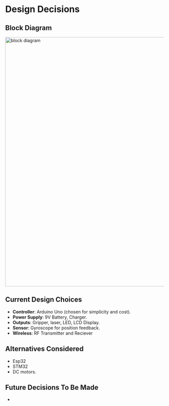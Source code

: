 # Design Decisions

## Block Diagram
<img width="835" height="794" alt="block diagram" src="https://github.com/user-attachments/assets/d2a40835-49a0-48e3-a900-833b4614970d" />


## Current Design Choices
- **Controller**: Arduino Uno (chosen for simplicity and cost).
- **Power Supply**: 9V Battery, Charger.
- **Outputs**: Gripper, laser, LED, LCD Display.
- **Sensor**: Gyroscope for position feedback.
- **Wireless**: RF Transmitter and Reciever

## Alternatives Considered
- Esp32
- STM32
- DC motors.

## Future Decisions To Be Made
- 

